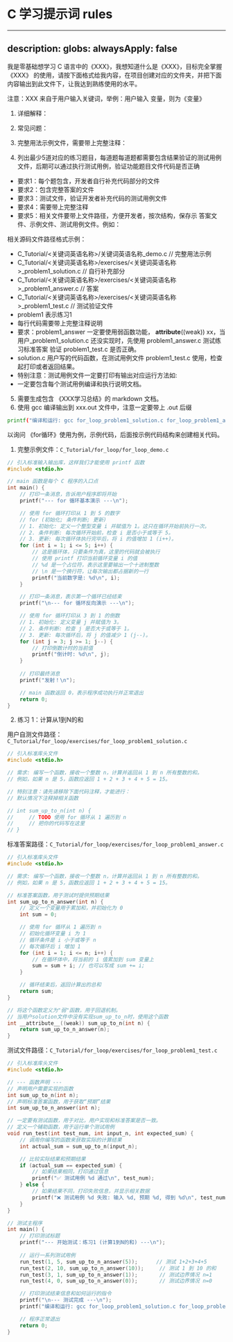 # C 学习提示词 rules

---
description:
globs:
alwaysApply: false
---

我是零基础想学习 C 语言中的《XXX》，我想知道什么是《XXX》，目标完全掌握 《XXX》 的使用，请按下面格式给我内容，在项目创建对应的文件夹，并把下面内容输出到此文件下，让我达到熟练使用的水平。

注意：XXX 来自于用户输入关键词，举例：用户输入 变量，则为《变量》

1. 详细解释：

2. 常见问题：

3. 完整用法示例文件，需要带上完整注释：

4. 列出最少5道对应的练习题目，每道题每道题都需要包含结果验证的测试用例文件，后期可以通过执行测试用例，验证功能题目文件代码是否正确

- 要求1：每个题包含，开发者自行补充代码部分的文件
- 要求2：包含完整答案的文件
- 要求3：测试文件，验证开发者补充代码的测试用例文件
- 要求4：需要带上完整注释
- 要求5：相关文件要带上文件路径，方便开发者，按次结构，保存示 答案文件、示例文件、测试用例文件。例如：
  
相关源码文件路径格式示例：

- C_Tutorial/<关键词英语名称>/关键词英语名称_demo.c // 完整用法示例
- C_Tutorial/<关键词英语名称>/exercises/<关键词英语名称>_problem1_solution.c // 自行补充部分
- C_Tutorial/<关键词英语名称>/exercises/<关键词英语名称>_problem1_answer.c // 答案
- C_Tutorial/<关键词英语名称>/exercises/<关键词英语名称>_problem1_test.c // 测试验证文件
- problem1 表示练习1
- 每行代码需要带上完整注释说明
- 要求：problem1_answer 一定要使用弱函数功能， __attribute__((weak)) xx，当用户_problem1_solution.c 还没实现时，先使用 problem1_answer.c 测试练习标准答案 验证 problem1_test.c 是否正确。
- solution.c 用户写的代码函数，在测试用例文件 problem1_test.c 使用，检查起打印或者返回结果。
- 特别注意：测试用例文件一定要打印有输出对应运行方法如:
- 一定要包含每个测试用例编译和执行说明文档。

5. 需要生成包含 《XXX学习总结》的 markdown 文档。
6. 使用 gcc 编译输出到 xxx.out 文件中，注意一定要带上 .out 后缀

```bash
printf("编译和运行: gcc for_loop_problem1_solution.c for_loop_problem1_answer.c for_loop_problem1_test.c -o test1.out && ./test1.out\n");
```

以询问 《for循环》使用为例，示例代码，后面按示例代码结构来创建相关代码。

1. 完整示例文件：`C_Tutorial/for_loop/for_loop_demo.c`

```c
// 引入标准输入输出库，这样我们才能使用 printf 函数
#include <stdio.h>

// main 函数是每个 C 程序的入口点
int main() {
    // 打印一条消息，告诉用户程序即将开始
    printf("--- for 循环基本演示 ---\n");

    // 使用 for 循环打印从 1 到 5 的数字
    // for (初始化; 条件判断; 更新)
    // 1. 初始化: 定义一个整型变量 i 并赋值为 1。这只在循环开始前执行一次。
    // 2. 条件判断: 每次循环开始前，检查 i 是否小于或等于 5。
    // 3. 更新: 每次循环体执行完毕后，将 i 的值增加 1 (i++)。
    for (int i = 1; i <= 5; i++) {
        // 这是循环体，只要条件为真，这里的代码就会被执行
        // 使用 printf 打印当前循环变量 i 的值
        // %d 是一个占位符，表示这里要输出一个十进制整数
        // \n 是一个换行符，让每次输出都占据新的一行
        printf("当前数字是: %d\n", i);
    }

    // 打印一条消息，表示第一个循环已经结束
    printf("\n--- for 循环反向演示 ---\n");

    // 使用 for 循环打印从 3 到 1 的倒数
    // 1. 初始化: 定义变量 j 并赋值为 3。
    // 2. 条件判断: 检查 j 是否大于或等于 1。
    // 3. 更新: 每次循环后，将 j 的值减少 1 (j--)。
    for (int j = 3; j >= 1; j--) {
        // 打印倒数计时的当前值
        printf("倒计时: %d\n", j);
    }
    
    // 打印最终消息
    printf("发射！\n");

    // main 函数返回 0，表示程序成功执行并正常退出
    return 0;
}
```

2. 练习 1：计算从1到N的和

用户自测文件路径：`C_Tutorial/for_loop/exercises/for_loop_problem1_solution.c`

```c
// 引入标准库头文件
#include <stdio.h>

// 需求: 编写一个函数，接收一个整数 n，计算并返回从 1 到 n 所有整数的和。
// 例如，如果 n 是 5，函数应返回 1 + 2 + 3 + 4 + 5 = 15。

// 特别注意：请先请移除下面代码注释，才能进行：
// 默认情况下注释掉相关函数

// int sum_up_to_n(int n) {
//     // TODO 使用 for 循环从 1 遍历到 n
//     // 把你的代码写在这里
// }

```

标准答案路径：`C_Tutorial/for_loop/exercises/for_loop_problem1_answer.c`

```c
// 引入标准库头文件
#include <stdio.h>

// 需求: 编写一个函数，接收一个整数 n，计算并返回从 1 到 n 所有整数的和。
// 例如，如果 n 是 5，函数应返回 1 + 2 + 3 + 4 + 5 = 15。

// 标准答案函数，用于测试时提供预期结果
int sum_up_to_n_answer(int n) {
    // 定义一个变量用于累加和，并初始化为 0
    int sum = 0;

    // 使用 for 循环从 1 遍历到 n
    // 初始化循环变量 i 为 1
    // 循环条件是 i 小于或等于 n
    // 每次循环后 i 增加 1
    for (int i = 1; i <= n; i++) {
        // 在循环体中，将当前的 i 值累加到 sum 变量上
        sum = sum + i; // 也可以写成 sum += i;
    }

    // 循环结束后，返回计算出的总和
    return sum;
}

// 将这个函数定义为"弱"函数，用于回退机制。
// 当用户solution文件中没有实现sum_up_to_n时，使用这个函数
int __attribute__((weak)) sum_up_to_n(int n) {
    return sum_up_to_n_answer(n);
}

```

测试文件路径：`C_Tutorial/for_loop/exercises/for_loop_problem1_test.c`

```c
// 引入标准库头文件
#include <stdio.h>

// --- 函数声明 ---
// 声明用户需要实现的函数
int sum_up_to_n(int n);
// 声明标准答案函数，用于获取“预期”结果
int sum_up_to_n_answer(int n);

// 一定要有测试函数，用于对比，用户实现和标准答案是否一致。
// 定义一个辅助函数，用于运行单个测试用例
void run_test(int test_num, int input_n, int expected_sum) {
    // 调用你编写的函数来获取实际的计算结果
    int actual_sum = sum_up_to_n(input_n);

    // 比较实际结果和预期结果
    if (actual_sum == expected_sum) {
        // 如果结果相同，打印通过信息
        printf("✅ 测试用例 %d 通过\n", test_num);
    } else {
        // 如果结果不同，打印失败信息，并显示相关数据
        printf("❌ 测试用例 %d 失败: 输入 %d, 预期 %d, 得到 %d\n", test_num, input_n, expected_sum, actual_sum);
    }
}

// 测试主程序
int main() {
    // 打印测试标题
    printf("--- 开始测试：练习1 (计算1到N的和) ---\n");
    
    // 运行一系列测试用例
    run_test(1, 5, sum_up_to_n_answer(5));      // 测试 1+2+3+4+5
    run_test(2, 10, sum_up_to_n_answer(10));     // 测试 1 到 10 的和
    run_test(3, 1, sum_up_to_n_answer(1));       // 测试边界情况 n=1
    run_test(4, 0, sum_up_to_n_answer(0));       // 测试边界情况 n=0

    // 打印测试结束信息和如何运行的指令
    printf("\n--- 测试完成 ---\n");
    printf("编译和运行: gcc for_loop_problem1_solution.c for_loop_problem1_answer.c for_loop_problem1_test.c -o test1.out && ./test1.out\n");

    // 程序正常退出
    return 0;
}
```
